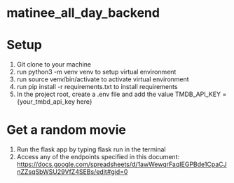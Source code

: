 # matinee_all_day_backend


# Setup

1. Git clone to your machine
2. run python3 -m venv venv to setup virtual environment
3. run source venv/bin/activate to activate virtual environment
4. run pip install -r requirements.txt to install requirements
5. In the project root, create a .env file and add the value TMDB_API_KEY = {your_tmbd_api_key here}

# Get a random movie

1. Run the flask app by typing flask run in the terminal
2. Access any of the endpoints specified in this document: https://docs.google.com/spreadsheets/d/1awWewqrFaqIEGPBde1CpaCJnZZsqSbWSU29VfZ4SEBs/edit#gid=0
